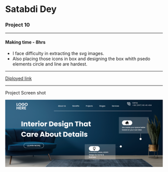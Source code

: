 # Satabdi Dey
### Project 10

---
#### Making time - 8hrs
- I face difficulty in extracting the svg images.
- Also placing those icons in box and designing the box whith psedo elements circle and line are hardest.

---
[Diployed link](https://my10th-project-interior-design.netlify.app/
)

---
Project Screen shot

![project image](./images/screencapture-127-0-0-1-5500-index-html-2022-08-24-02_24_52.png)